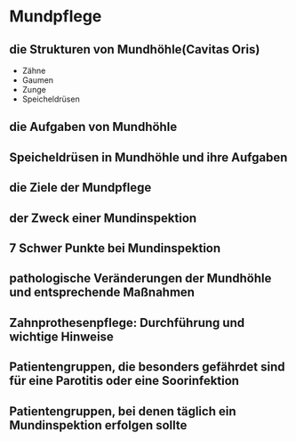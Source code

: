 # Mundpflege
## die Strukturen von Mundhöhle(Cavitas Oris)
- Zähne
- Gaumen
- Zunge
- Speicheldrüsen
## die Aufgaben von Mundhöhle
## Speicheldrüsen in Mundhöhle und ihre Aufgaben
## die Ziele der Mundpflege
## der Zweck einer Mundinspektion
## 7 Schwer Punkte bei Mundinspektion
## pathologische Veränderungen der Mundhöhle und entsprechende Maßnahmen
## Zahnprothesenpflege: Durchführung und wichtige Hinweise
## Patientengruppen, die besonders gefährdet sind für eine Parotitis oder eine Soorinfektion
## Patientengruppen, bei denen täglich ein Mundinspektion erfolgen sollte
